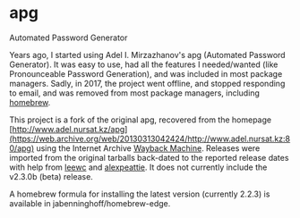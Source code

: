 # apg

Automated Password Generator

Years ago, I started using Adel I. Mirzazhanov's apg (Automated Password Generator). It was easy to use, had all the features I needed/wanted (like Pronounceable Password Generation), and was included in most package managers. Sadly, in 2017, the project went offline, and stopped responding to email, and was removed from most package managers, including [homebrew](https://github.com/Homebrew/homebrew-core/pull/10126).

This project is a fork of the original apg, recovered from the homepage [http://www.adel.nursat.kz/apg](https://web.archive.org/web/20130313042424/http://www.adel.nursat.kz:80/apg) using the Internet Archive [Wayback Machine](https://web.archive.org). Releases were imported from the original tarballs back-dated to the reported release dates with help from [leewc](https://leewc.com/articles/making-past-git-commits/) and [alexpeattie](https://alexpeattie.com/blog/working-with-dates-in-git). It does not currently include the v2.3.0b (beta) release.

A homebrew formula for installing the latest version (currently 2.2.3) is available in jabenninghoff/homebrew-edge.
